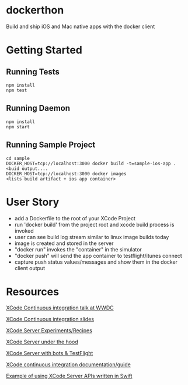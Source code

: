 # dockerthon
Build and ship iOS and Mac native apps with the docker client

# Getting Started

## Running Tests

```
npm install 
npm test
```

## Running Daemon
```
npm install
npm start
```

## Running Sample Project
```
cd sample
DOCKER_HOST=tcp://localhost:3000 docker build -t=sample-ios-app .
<buid output....
DOCKER_HOST=tcp://localhost:3000 docker images
<lists build artifact + ios app container>
```

# User Story

  * add a Dockerfile to the root of your XCode Project
  * run 'docker build' from the project root and xcode build process is invoked
  * user can see build log stream similar to linux image builds today
  * image is created and stored in the server
  * "docker run" invokes the "container" in the simulator
  * "docker push" will send the app container to testflight/itunes connect
  * capture push status values/messages and show them in the docker client output

# Resources

[XCode Continuous integration talk at WWDC](https://developer.apple.com/videos/wwdc/2015/?id=410)

[XCode Continuous integration slides](http://devstreaming.apple.com/videos/wwdc/2015/41097fby32x3opk/410/410_continuous_integration_and_code_coverage_in_xcode.pdf?dl=1)

[XCode Server Experiments/Recipes](https://github.com/tibo/XcodeServer) 

[XCode Server under the hood](http://swiftkey.com/en/tech-blog/under-the-hood-of-xcode-server/)

[XCode Server with bots & TestFlight](http://matt.vlasach.com/xcode-bots-hosted-git-repositories-and-automated-testflight-builds/)

[XCode continuous integration documentation/guide](https://developer.apple.com/library/ios/documentation/IDEs/Conceptual/xcode_guide-continuous_integration/)

[Example of using XCode Server APIs written in Swift](https://github.com/czechboy0/XcodeServerSDK)
